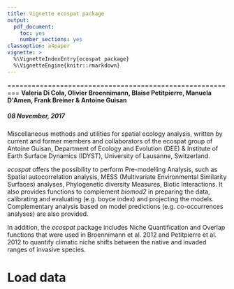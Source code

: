 ```yaml
---
title: Vignette ecospat package
output: 
  pdf_document: 
    toc: yes
    number_sections: yes
classoption: a4paper
vignette: >
  %\VignetteIndexEntry{ecospat package}
  %\VignetteEngine{knitr::rmarkdown}
---
```

=========================================================
**Valeria Di Cola, Olivier Broennimann, Blaise Petitpierre, Manuela D'Amen, Frank Breiner & Antoine Guisan**
##### 08 November, 2017

Miscellaneous methods and utilities for spatial ecology analysis, written by current and former members and collaborators of the ecospat group of Antoine Guisan, Department of Ecology and Evolution (DEE) & Institute of Earth Surface Dynamics (IDYST), University of Lausanne, Switzerland.

*ecospat* offers the possibility to perform Pre-modelling Analysis, such as Spatial autocorrelation analysis, MESS (Multivariate Environmental Similarity Surfaces) analyses, Phylogenetic diversity Measures, Biotic Interactions. It also provides functions to complement *biomod2* in preparing the data, calibrating and evaluating (e.g. boyce index) and projecting the models. Complementary analysis based on model predictions (e.g. co-occurrences analyses) are also provided.

In addition, the *ecospat* package includes Niche Quantification and Overlap functions that were used in Broennimann et al. 2012 and Petitpierre et al. 2012 to quantify climatic niche shifts between the native and invaded ranges of invasive species.


# Load data




















































































































